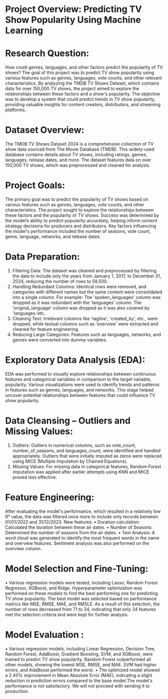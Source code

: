 # Project Overview: Predicting TV Show Popularity Using Machine Learning
# Research Question:
How could genres, languages, and other factors predict the popularity of TV shows?
The goal of this project was to predict TV show popularity using various features such as genres, languages, vote counts, and other relevant characteristics. By analyzing the TMDB TV Shows Dataset, which contains data for over 150,000 TV shows, the project aimed to explore the relationships between these factors and a show's popularity. The objective was to develop a system that could predict trends in TV show popularity, providing valuable insights for content creators, distributors, and streaming platforms.

# Dataset Overview:
The TMDB TV Shows Dataset 2024 is a comprehensive collection of TV show data sourced from The Movie Database (TMDB). This widely-used database contains details about TV shows, including ratings, genres, languages, release dates, and more. The dataset features data on over 150,000 TV shows, which was preprocessed and cleaned for analysis.

# Project Goals:
The primary goal was to predict the popularity of TV shows based on various features such as genres, languages, vote counts, and other characteristics. The project sought to explore the relationships between these factors and the popularity of TV shows. Success was determined by the model’s ability to predict popularity accurately, helping inform content strategy decisions for producers and distributors. Key factors influencing the model's performance included the number of seasons, vote count, genre, language, networks, and release dates.

# Data Preparation:
1.	Filtering Data: The dataset was cleaned and preprocessed by filtering the data to include only the years from January 1, 2017, to December 31, 2024, reducing the number of rows to 59,500.
2. Handling Redundant Columns: Identical rows were removed, and categories with different names but the same content 
 were consolidated into a single column. For example: The 'spoken_languages' column was dropped as it was redundant 
 with the 'languages' column. The 'original_language' column was dropped as it was also covered by 'languages.'etc.
3.	Cleaning Text: Irrelevant columns like 'tagline', 'created_by', etc., were dropped, while textual columns such as 'overview' were extracted and cleaned for feature engineering.
4.	Reducing Large Categories: Features such as languages, networks, and genres were converted into dummy variables.

# Exploratory Data Analysis (EDA):
EDA was performed to visually explore relationships between continuous features and categorical variables in comparison to the target variable, popularity. Various visualizations were used to identify trends and patterns in features such as genres, languages, and networks. This stage helped uncover potential relationships between features that could influence TV show popularity.

# Data Cleansing – Outliers and Missing Values:
1.	Outliers: Outliers in numerical columns, such as vote_count, number_of_seasons, and languages_count, were identified and handled appropriately. Outliers that were initially imputed as zeros were replaced using MICE (Multiple Imputation by Chained Equations).
2.	Missing Values: For missing data in categorical features, Random Forest imputation was applied after earlier attempts using KNN and MICE proved less effective.

# Feature Engineering:
 After evaluating the model's performance, which resulted in a relatively low R² value, the data was filtered once more to include only records between 01/01/2022 and 31/12/2023.
 New features:
•	Duration calculation: Calculated the duration between these air dates.
•	Number of Seasons: Determined the number of seasons from the air dates.
•	Text Analysis: A word cloud was generated to identify the most frequent words in the name and overview features. Sentiment analysis was also performed on the overview column.

# Model Selection and Fine-Tuning:
•	Various regression models were tested, including Lasso, Random Forest Regressor, XGBoost, and Ridge. Hyperparameter optimization was performed on these models to find the best-performing one for predicting TV show popularity. The best model was selected based on performance metrics like MSE, RMSE, MAE, and RMSLE. As a result of this selection, the number of rows decreased from 71 to 34, indicating that only 34 features met the selection criteria and were kept for further analysis.

# Model Evaluation :
•	Various regression models, including Linear Regression, Decision Tree, Random Forest, AdaBoost, Gradient Boosting, SVM, and XGBoost, were trained to predict TV show popularity. Random Forest outperformed all other models, showing the lowest MSE, RMSE, and MAE. SVM had higher errors, and AdaBoost performed the worst.
•	 The optimized model showed a 2.40% improvement in Mean Absolute Error (MAE), indicating a slight reduction in prediction errors compared to the base model.The model's performance is not satisfactory. We will not proceed with sending it to production.



